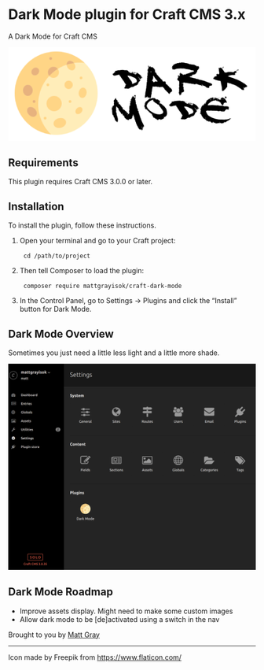 # Dark Mode plugin for Craft CMS 3.x

A Dark Mode for Craft CMS

![Logo](resources/img/plugin-logo.png)

## Requirements

This plugin requires Craft CMS 3.0.0 or later.

## Installation

To install the plugin, follow these instructions.

1. Open your terminal and go to your Craft project:

        cd /path/to/project

2. Then tell Composer to load the plugin:

        composer require mattgrayisok/craft-dark-mode

3. In the Control Panel, go to Settings → Plugins and click the “Install” button for Dark Mode.

## Dark Mode Overview

Sometimes you just need a little less light and a little more shade.

![Screenshot](resources/img/screengrab.png)

## Dark Mode Roadmap

* Improve assets display. Might need to make some custom images
* Allow dark mode to be [de]activated using a switch in the nav

Brought to you by [Matt Gray](https://mattgrayisok.com)

---

Icon made by Freepik from https://www.flaticon.com/
